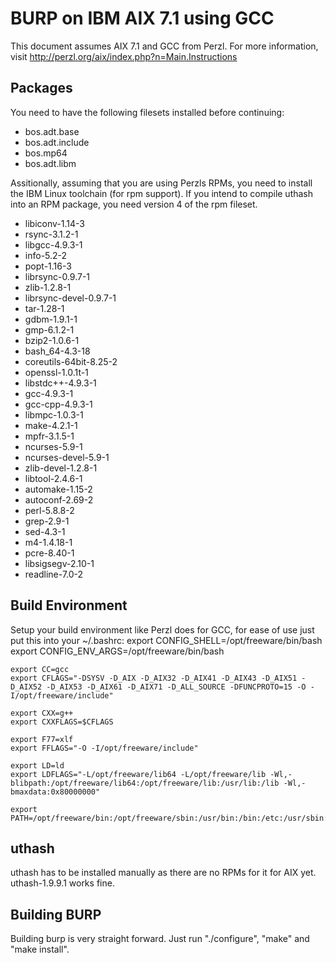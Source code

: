 BURP on IBM AIX 7.1 using GCC
=============================

This document assumes AIX 7.1 and GCC from Perzl. For more information, visit
http://perzl.org/aix/index.php?n=Main.Instructions

Packages
--------
You need to have the following filesets installed before
continuing:
* bos.adt.base
* bos.adt.include
* bos.mp64
* bos.adt.libm

Assitionally, assuming that you are using Perzls RPMs, you need to install the
IBM Linux toolchain (for rpm support). If you intend to compile uthash into an
RPM package, you need version 4 of the rpm fileset.
* libiconv-1.14-3
* rsync-3.1.2-1
* libgcc-4.9.3-1
* info-5.2-2
* popt-1.16-3
* librsync-0.9.7-1
* zlib-1.2.8-1
* librsync-devel-0.9.7-1
* tar-1.28-1
* gdbm-1.9.1-1
* gmp-6.1.2-1
* bzip2-1.0.6-1
* bash_64-4.3-18
* coreutils-64bit-8.25-2
* openssl-1.0.1t-1
* libstdc++-4.9.3-1
* gcc-4.9.3-1
* gcc-cpp-4.9.3-1
* libmpc-1.0.3-1
* make-4.2.1-1
* mpfr-3.1.5-1
* ncurses-5.9-1
* ncurses-devel-5.9-1
* zlib-devel-1.2.8-1
* libtool-2.4.6-1
* automake-1.15-2
* autoconf-2.69-2
* perl-5.8.8-2
* grep-2.9-1
* sed-4.3-1
* m4-1.4.18-1
* pcre-8.40-1
* libsigsegv-2.10-1
* readline-7.0-2

Build Environment
-----------------
Setup your build environment like Perzl does for GCC, for ease of use just put this into
your ~/.bashrc:
    export CONFIG_SHELL=/opt/freeware/bin/bash
    export CONFIG_ENV_ARGS=/opt/freeware/bin/bash

    export CC=gcc
    export CFLAGS="-DSYSV -D_AIX -D_AIX32 -D_AIX41 -D_AIX43 -D_AIX51 -D_AIX52 -D_AIX53 -D_AIX61 -D_AIX71 -D_ALL_SOURCE -DFUNCPROTO=15 -O -I/opt/freeware/include"

    export CXX=g++
    export CXXFLAGS=$CFLAGS

    export F77=xlf
    export FFLAGS="-O -I/opt/freeware/include"

    export LD=ld
    export LDFLAGS="-L/opt/freeware/lib64 -L/opt/freeware/lib -Wl,-blibpath:/opt/freeware/lib64:/opt/freeware/lib:/usr/lib:/lib -Wl,-bmaxdata:0x80000000"

    export PATH=/opt/freeware/bin:/opt/freeware/sbin:/usr/bin:/bin:/etc:/usr/sbin:/usr/ucb:/usr/bin/X11:/sbin:/usr/vac/bin:/usr/vacpp/bin:/usr/ccs/bin:/usr/dt/bin:/usr/opt/perl5/bin::/usr/local/bin:/usr/lib/instl

uthash
------
uthash has to be installed manually as there are no RPMs for it for AIX yet. uthash-1.9.9.1 works fine.

Building BURP
-------------
Building burp is very straight forward. Just run "./configure", "make" and "make install".
